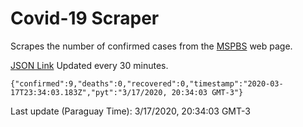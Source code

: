 # Covid-19 Scraper

Scrapes the number of confirmed cases from the [MSPBS](https://www.mspbs.gov.py/covid-19.php) web page.

[JSON Link](https://jmayalag.github.io/covid19-scrape/cases.json)
Updated every 30 minutes.
```
{"confirmed":9,"deaths":0,"recovered":0,"timestamp":"2020-03-17T23:34:03.183Z","pyt":"3/17/2020, 20:34:03 GMT-3"}
```
Last update (Paraguay Time): 3/17/2020, 20:34:03 GMT-3